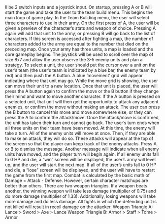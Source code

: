 ll be 2 switch inputs and a joystick input. On startup, pressing A or B will start the game and take the user to the team build menu. This begins the main loop of game play.  In the Team Building menu, the user will select three characters to use in their army. On the first press of A, the user will be given a preview of the character’s stats and weapon of choice. Pressing A again will add that unit to the army, or pressing B will go back to the list of characters. If this screen is accessed after fighting a map, the number of characters added to the army are equal to the number that died on the preceding map.  Once your army has three units, a map is loaded and the core gameplay begins. The joystick will be used to scroll over the map of size 8x7 and allow the user observe the 3-5 enemy units and plan a strategy. To select a unit, the user should put the cursor over a unit on the user’s team (the user’s team is indicated by a blue bar, the enemy team by red) and then push the A button. A blue ‘movement’ grid will appear indicating where that unit may go. While the move grid is showing, the user can move their unit to a new location. Once that unit is placed, the user will press the A button again to confirm the move or the B button if they change their mind and want to move another character. If the A button is pressed on a selected unit, that unit will then get the opportunity to attack any adjacent enemies, or confirm the move without making an attack. The user can press the B button to cancel this move and move somewhere else, or they can press the A to confirm the attack/move. Once the attack/move is confirmed, the unit has taken their turn and cannot go back. The user’s turn ends when all three units on their team have been moved. At this time, the enemy will take a turn.  All of the enemy units will move at once. Then, if they are able to make an attack, they will do so. These attacks will appear at the top of the screen so that the player can keep track of the enemy attacks. Press A or B to dismiss the message. Another message will indicate when all enemy units have moved, and the player turn will begin again.  If all enemy units fall to 0 HP and die, a “win” screen will be displayed, the user’s army will level up, and the user will start the next map.  If all of the user’s units fall to 0 HP and die, a “lose” screen will be displayed, and the user will have to restart the game from the first map.  Combat is calculated by the basic math of Damage = Attack - Defense. However, certain character matchups are better than others. There are two weapon triangles. If a weapon beats another, the winning weapon will take less damage (multiplier of 0.75) and do more damage (multiplier of 1.33). Additionally, losing weapons will take more damage and do less damage. All fights in which the defending unit is not killed will result in recoil damage on the attacker. Weapon Triangle A: Lance > Sword > Axe > Lance Weapon Triangle B: Armor > Staff > Tome > Armor
